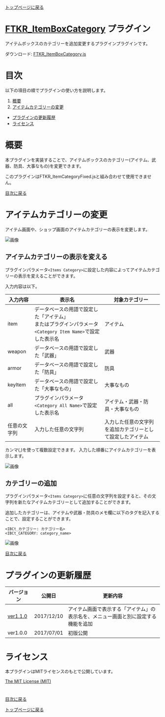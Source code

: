 [トップページに戻る](README.md)

# [FTKR_ItemBoxCategory](FTKR_ItemBoxCategory.js) プラグイン

アイテムボックスのカテゴリーを追加変更するプラグインプラグインです。

ダウンロード: [FTKR_ItemBoxCategory.js](https://raw.githubusercontent.com/futokoro/RPGMaker/master/FTKR_ItemBoxCategory.js)

# 目次

以下の項目の順でプラグインの使い方を説明します。
1. [概要](#概要)
1. [アイテムカテゴリーの変更](#アイテムカテゴリーの変更)
* [プラグインの更新履歴](#プラグインの更新履歴)
* [ライセンス](#ライセンス)

# 概要

本プラグインを実装することで、アイテムボックスのカテゴリー(アイテム、武器、防具、大事なもの)を変更できます。

このプラグインはFTKR_ItemCategoryFixed.jsと組み合わせて使用できません。

[目次に戻る](#目次)

# アイテムカテゴリーの変更

アイテム画面や、ショップ画面のアイテムカテゴリーの表示を変更します。

![画像](image/FTKR_IBCategory/n01_001.png)

## アイテムカテゴリーの表示を変える
プラグインパラメータ`<Items Category>`に設定した内容によってアイテムカテゴリーの表示を変えることができます。

入力内容は以下。

| 入力内容 | 表示名 | 対象カテゴリー |
| --- | --- | --- |
| item     | データベースの用語で設定した「アイテム」<br>またはプラグインパラメータ`<Category Item Name>`で設定した表示名 | アイテム |
| weapon   | データベースの用語で設定した「武器」| 武器 |
| armor    | データベースの用語で設定した「防具」| 防具 |
| keyItem  | データベースの用語で設定した「大事なもの」| 大事なもの |
| all      | プラグインパラメータ`<Category All Name>`で設定した表示名 | アイテム・武器・防具・大事なもの |
| 任意の文字列 | 入力した任意の文字列 | 入力した任意の文字列を追加カテゴリーとして設定したアイテム |

カンマ(,)を使って複数設定できます。
入力した順番にアイテムカテゴリーを表示します。

![画像](image/FTKR_IBCategory/n01_003.png)

## カテゴリーの追加
プラグインパラメータ`<Items Category>`に任意の文字列を設定すると、その文字列を新たなアイテムカテゴリーとして追加することができます。

追加したカテゴリーは、アイテムや武器・防具のメモ欄に以下のタグを記入することで、設定することができます。
```
<IBCt_カテゴリー: カテゴリー名>
<IBCt_CATEGORY: category_name>
```
![画像](image/FTKR_IBCategory/n01_002.png)

[目次に戻る](#目次)

# プラグインの更新履歴

| バージョン | 公開日 | 更新内容 |
| --- | --- | --- |
| [ver1.1.0](FTKR_ItemBoxCategory.js) | 2017/12/10 | アイテム画面で表示する「アイテム」の表示名を、メニュー画面と別に設定する機能を追加 |
| ver1.0.0 | 2017/07/01 | 初版公開 |

# ライセンス

本プラグインはMITライセンスのもとで公開しています。

[The MIT License (MIT)](https://opensource.org/licenses/mit-license.php)

#
[目次に戻る](#目次)

[トップページに戻る](README.md)